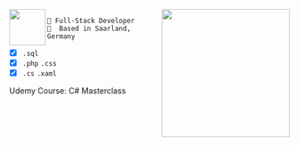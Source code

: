 <img align='right' src="https://media.giphy.com/media/U6YxrKZ84AfppW48r4/giphy.gif" width="230">

<img align='left' src="https://www.ynav.de/wp-content/uploads/2019/12/logo-000.png" height='65px'>

```
🚀 Full-Stack Developer
📍  Based in Saarland, Germany
```


* [x] `.sql` 
* [x] `.php` `.css`
* [x] `.cs` `.xaml`

Udemy Course: C# Masterclass

